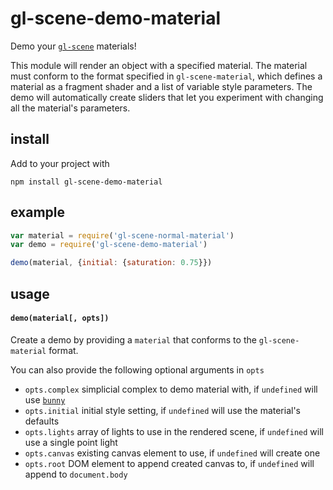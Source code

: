 # gl-scene-demo-material

Demo your [`gl-scene`](https://github.com/freeman-lab/gl-scene) materials!

This module will render an object with a specified material. The material must conform to the format specified in `gl-scene-material`, which defines a material as a fragment shader and a list of variable style parameters. The demo will automatically create sliders that let you experiment with changing all the material's parameters.

## install

Add to your project with

```
npm install gl-scene-demo-material
```

## example

```javascript
var material = require('gl-scene-normal-material')
var demo = require('gl-scene-demo-material')

demo(material, {initial: {saturation: 0.75}})
```

## usage

#### `demo(material[, opts])`

Create a demo by providing a `material` that conforms to the `gl-scene-material` format.

You can also provide the following optional arguments in `opts`

- `opts.complex` simplicial complex to demo material with, if `undefined` will use [`bunny`](https://github.com/miokolysenko/bunny)
- `opts.initial` initial style setting, if `undefined` will use the material's defaults
- `opts.lights` array of lights to use in the rendered scene, if `undefined` will use a single point light
- `opts.canvas` existing canvas element to use, if `undefined` will create one
- `opts.root` DOM element to append created canvas to, if `undefined` will append to `document.body`
